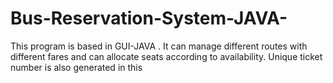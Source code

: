 # Bus-Reservation-System-JAVA-
This program is based in GUI-JAVA . It can manage different routes with different fares and can allocate seats according to availability. Unique ticket number is also generated in this 
